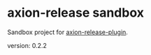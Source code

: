 axion-release sandbox
=====================

Sandbox project for [axion-release-plugin](https://github.com/allegro/axion-release-plugin).

version: 0.2.2
